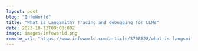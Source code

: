 ```yaml
---
layout: post
blog: "InfoWorld"
title: "What is LangSmith? Tracing and debugging for LLMs"
date: 2023-10-12T09:00:00Z
image: images/infoworld.png
remote_url: "https://www.infoworld.com/article/3708628/what-is-langsmith-tracing-and-debugging-for-llms.html#tk.rss_applicationdevelopment"
---
```


